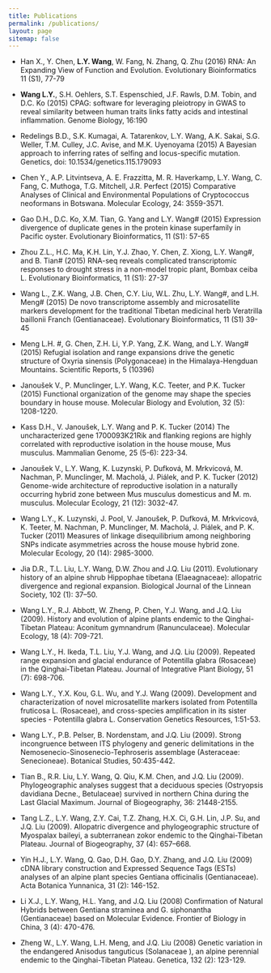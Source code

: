 ```yaml
---
title: Publications
permalink: /publications/
layout: page
sitemap: false 
---
```


*  Han X., Y. Chen, **L.Y. Wang**, W. Fang, N. Zhang, Q. Zhu (2016) RNA: An Expanding View of Function and Evolution. Evolutionary Bioinformatics 11 (S1), 77-79

*  **Wang L.Y.**, S.H. Oehlers, S.T. Espenschied, J.F. Rawls, D.M. Tobin, and D.C. Ko (2015) CPAG: software for leveraging pleiotropy in GWAS to reveal similarity between human traits links fatty acids and intestinal inflammation. Genome Biology, 16:190

*  Redelings B.D., S.K. Kumagai, A. Tatarenkov, L.Y. Wang, A.K. Sakai, S.G. Weller, T.M. Culley, J.C. Avise, and M.K. Uyenoyama (2015) A Bayesian approach to inferring rates of selfing and locus-specific mutation. Genetics, doi: 10.1534/genetics.115.179093

*  Chen Y., A.P. Litvintseva, A. E. Frazzitta, M. R. Haverkamp, L.Y. Wang, C. Fang, C. Muthoga, T.G. Mitchell, J.R. Perfect (2015) Comparative Analyses of Clinical and Environmental Populations of Cryptococcus neoformans in Botswana. Molecular Ecology, 24: 3559-3571.

*  Gao D.H., D.C. Ko, X.M. Tian, G. Yang and L.Y. Wang# (2015) Expression divergence of duplicate genes in the protein kinase superfamily in Pacific oyster. Evolutionary Bioinformatics, 11 (S1): 57-65

*  Zhou Z.L., H.C. Ma, K.H. Lin, Y.J. Zhao, Y. Chen, Z. Xiong, L.Y. Wang#, and B. Tian# (2015) RNA-seq reveals complicated transcriptomic responses to drought stress in a non-model tropic plant, Bombax ceiba L.  Evolutionary Bioinformatics, 11 (S1): 27-37

*  Wang L., Z.K. Wang, J.B. Chen, C.Y. Liu, W.L. Zhu, L.Y. Wang#, and L.H. Meng# (2015) De novo transcriptome assembly and microsatellite markers development for the traditional Tibetan medicinal herb Veratrilla baillonii Franch (Gentianaceae). Evolutionary Bioinformatics, 11 (S1) 39-45

*  Meng L.H. #, G. Chen, Z.H. Li, Y.P. Yang, Z.K. Wang, and L.Y. Wang# (2015) Refugial isolation and range expansions drive the genetic structure of Oxyria sinensis (Polygonaceae) in the Himalaya-Hengduan Mountains. Scientific Reports, 5 (10396)

*  Janoušek V., P. Munclinger, L.Y. Wang, K.C. Teeter, and P.K. Tucker (2015) Functional organization of the genome may shape the species boundary in house mouse. Molecular Biology and Evolution, 32 (5): 1208-1220.

*  Kass D.H., V. Janoušek, L.Y. Wang and P. K. Tucker (2014) The uncharacterized gene 1700093K21Rik and flanking regions are highly correlated with reproductive isolation in the house mouse, Mus musculus. Mammalian Genome, 25 (5-6): 223-34.

*  Janoušek V., L.Y. Wang, K. Luzynski, P. Dufková, M. Mrkvicová, M. Nachman, P. Munclinger, M. Macholá, J. Piálek, and P. K. Tucker (2012) Genome-wide architecture of reproductive isolation in a naturally occurring hybrid zone between Mus musculus domesticus and M. m. musculus. Molecular Ecology, 21 (12): 3032-47.

*  Wang L.Y., K. Luzynski, J. Pool, V. Janoušek, P. Dufková, M. Mrkvicová, K. Teeter, M. Nachman, P. Munclinger, M. Macholá, J. Piálek, and P. K. Tucker (2011) Measures of linkage disequilibrium among neighboring SNPs indicate asymmetries across the house mouse hybrid zone. Molecular Ecology, 20 (14): 2985-3000.

*  Jia D.R., T.L. Liu, L.Y. Wang, D.W. Zhou and J.Q. Liu (2011). Evolutionary history of an alpine shrub Hippophae tibetana (Elaeagnaceae): allopatric divergence and regional expansion. Biological Journal of the Linnean Society, 102 (1): 37–50.

*  Wang L.Y., R.J. Abbott, W. Zheng, P. Chen, Y.J. Wang, and J.Q. Liu (2009). History and evolution of alpine plants endemic to the Qinghai-Tibetan Plateau: Aconitum gymnandrum (Ranunculaceae). Molecular Ecology, 18 (4): 709-721.

*  Wang L.Y., H. Ikeda, T.L. Liu, Y.J. Wang, and J.Q. Liu (2009). Repeated range expansion and glacial endurance of Potentilla glabra (Rosaceae) in the Qinghai-Tibetan Plateau. Journal of Integrative Plant Biology, 51 (7): 698-706.

*  Wang L.Y., Y.X. Kou, G.L. Wu, and Y.J. Wang (2009). Development and characterization of novel microsatellite markers isolated from Potentilla fruticosa L. (Rosaceae), and cross-species amplification in its sister species - Potentilla glabra L. Conservation Genetics Resources, 1:51-53.

*  Wang L.Y., P.B. Pelser, B. Nordenstam, and J.Q. Liu (2009). Strong incongruence between ITS phylogeny and generic delimitations in the Nemosenecio-Sinosenecio-Tephroseris assemblage (Asteraceae: Senecioneae). Botanical Studies, 50:435-442.

*  Tian B., R.R. Liu, L.Y. Wang, Q. Qiu, K.M. Chen, and J.Q. Liu (2009). Phylogeographic analyses suggest that a deciduous species (Ostryopsis davidiana Decne., Betulaceae) survived in northern China during the Last Glacial Maximum. Journal of Biogeography, 36: 21448-2155.

*  Tang L.Z., L.Y. Wang, Z.Y. Cai, T.Z. Zhang, H.X. Ci, G.H. Lin, J.P. Su, and J.Q. Liu (2009). Allopatric divergence and phylogeographic structure of Myospalax baileyi, a subterranean zokor endemic to the Qinghai-Tibetan Plateau. Journal of Biogeography, 37 (4): 657–668.

*  Yin H.J., L.Y. Wang, Q. Gao, D.H. Gao, D.Y. Zhang, and J.Q. Liu (2009) cDNA library construction and Expressed Sequence Tags (ESTs) analyses of an alpine plant species Gentiana officinalis (Gentianaceae). Acta Botanica Yunnanica, 31 (2): 146-152.


*  Li X.J., L.Y. Wang, H.L. Yang, and J.Q. Liu (2008) Confirmation of Natural Hybrids between Gentiana straminea and G. siphonantha (Gentianaceae) based on Molecular Evidence. Frontier of Biology in China, 3 (4): 470-476.

*  Zheng W., L.Y. Wang, L.H. Meng, and J.Q. Liu (2008) Genetic variation in the endangered Anisodus tanguticus (Solanaceae ), an alpine perennial endemic to the Qinghai-Tibetan Plateau. Genetica, 132 (2): 123-129.
